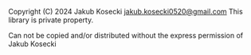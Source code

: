 Copyright (C) 2024 Jakub Kosecki <jakub.kosecki0520@gmail.com>
This library is private property.

Can not be copied and/or distributed without the express permission of Jakub Kosecki
